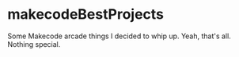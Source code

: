 # makecodeBestProjects
Some Makecode arcade things I decided to whip up.
Yeah, that's all. Nothing special.
